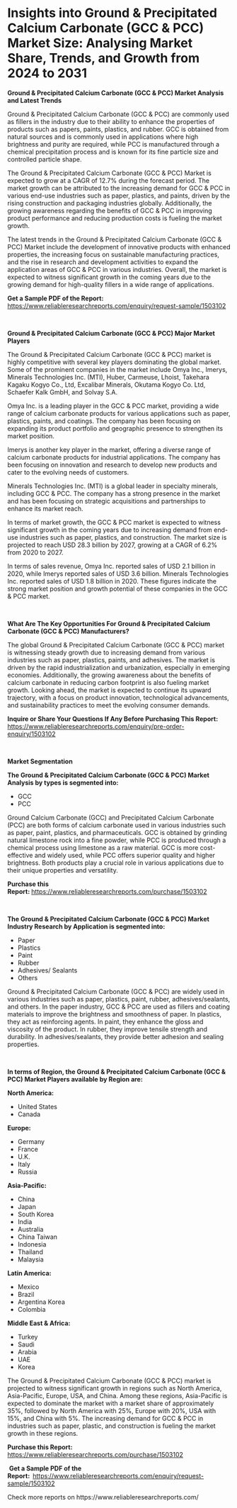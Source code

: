 <p><h1>Insights into Ground & Precipitated Calcium Carbonate (GCC & PCC) Market Size: Analysing Market Share, Trends, and Growth from 2024 to 2031</h1></p><p><strong>Ground & Precipitated Calcium Carbonate (GCC & PCC) Market Analysis and Latest Trends</strong></p>
<p><p>Ground & Precipitated Calcium Carbonate (GCC & PCC) are commonly used as fillers in the industry due to their ability to enhance the properties of products such as papers, paints, plastics, and rubber. GCC is obtained from natural sources and is commonly used in applications where high brightness and purity are required, while PCC is manufactured through a chemical precipitation process and is known for its fine particle size and controlled particle shape.</p><p>The Ground & Precipitated Calcium Carbonate (GCC & PCC) Market is expected to grow at a CAGR of 12.7% during the forecast period. The market growth can be attributed to the increasing demand for GCC & PCC in various end-use industries such as paper, plastics, and paints, driven by the rising construction and packaging industries globally. Additionally, the growing awareness regarding the benefits of GCC & PCC in improving product performance and reducing production costs is fueling the market growth.</p><p>The latest trends in the Ground & Precipitated Calcium Carbonate (GCC & PCC) Market include the development of innovative products with enhanced properties, the increasing focus on sustainable manufacturing practices, and the rise in research and development activities to expand the application areas of GCC & PCC in various industries. Overall, the market is expected to witness significant growth in the coming years due to the growing demand for high-quality fillers in a wide range of applications.</p></p>
<p><strong>Get a Sample PDF of the Report:&nbsp;</strong> <a href="https://www.reliableresearchreports.com/enquiry/request-sample/1503102">https://www.reliableresearchreports.com/enquiry/request-sample/1503102</a></p>
<p>&nbsp;</p>
<p><strong>Ground & Precipitated Calcium Carbonate (GCC & PCC) Major Market Players</strong></p>
<p><p>The Ground & Precipitated Calcium Carbonate (GCC & PCC) market is highly competitive with several key players dominating the global market. Some of the prominent companies in the market include Omya Inc., Imerys, Minerals Technologies Inc. (MTI), Huber, Carmeuse, Lhoist, Takehara Kagaku Kogyo Co., Ltd, Excalibar Minerals, Okutama Kogyo Co. Ltd, Schaefer Kalk GmbH, and Solvay S.A.</p><p>Omya Inc. is a leading player in the GCC & PCC market, providing a wide range of calcium carbonate products for various applications such as paper, plastics, paints, and coatings. The company has been focusing on expanding its product portfolio and geographic presence to strengthen its market position. </p><p>Imerys is another key player in the market, offering a diverse range of calcium carbonate products for industrial applications. The company has been focusing on innovation and research to develop new products and cater to the evolving needs of customers.</p><p>Minerals Technologies Inc. (MTI) is a global leader in specialty minerals, including GCC & PCC. The company has a strong presence in the market and has been focusing on strategic acquisitions and partnerships to enhance its market reach.</p><p>In terms of market growth, the GCC & PCC market is expected to witness significant growth in the coming years due to increasing demand from end-use industries such as paper, plastics, and construction. The market size is projected to reach USD 28.3 billion by 2027, growing at a CAGR of 6.2% from 2020 to 2027.</p><p>In terms of sales revenue, Omya Inc. reported sales of USD 2.1 billion in 2020, while Imerys reported sales of USD 3.6 billion. Minerals Technologies Inc. reported sales of USD 1.8 billion in 2020. These figures indicate the strong market position and growth potential of these companies in the GCC & PCC market.</p></p>
<p>&nbsp;</p>
<p><strong>What Are The Key Opportunities For Ground & Precipitated Calcium Carbonate (GCC & PCC) Manufacturers?</strong></p>
<p><p>The global Ground & Precipitated Calcium Carbonate (GCC & PCC) market is witnessing steady growth due to increasing demand from various industries such as paper, plastics, paints, and adhesives. The market is driven by the rapid industrialization and urbanization, especially in emerging economies. Additionally, the growing awareness about the benefits of calcium carbonate in reducing carbon footprint is also fueling market growth. Looking ahead, the market is expected to continue its upward trajectory, with a focus on product innovation, technological advancements, and sustainability practices to meet the evolving consumer demands.</p></p>
<p><strong>Inquire or Share Your Questions If Any Before Purchasing This Report:</strong> <a href="https://www.reliableresearchreports.com/enquiry/pre-order-enquiry/1503102">https://www.reliableresearchreports.com/enquiry/pre-order-enquiry/1503102</a></p>
<p>&nbsp;</p>
<p><strong>Market Segmentation</strong></p>
<p><strong>The Ground & Precipitated Calcium Carbonate (GCC & PCC) Market Analysis by types is segmented into:</strong></p>
<p><ul><li>GCC</li><li>PCC</li></ul></p>
<p><p>Ground Calcium Carbonate (GCC) and Precipitated Calcium Carbonate (PCC) are both forms of calcium carbonate used in various industries such as paper, paint, plastics, and pharmaceuticals. GCC is obtained by grinding natural limestone rock into a fine powder, while PCC is produced through a chemical process using limestone as a raw material. GCC is more cost-effective and widely used, while PCC offers superior quality and higher brightness. Both products play a crucial role in various applications due to their unique properties and versatility.</p></p>
<p><strong>Purchase this Report:&nbsp;</strong><a href="https://www.reliableresearchreports.com/purchase/1503102">https://www.reliableresearchreports.com/purchase/1503102</a></p>
<p>&nbsp;</p>
<p><strong>The Ground & Precipitated Calcium Carbonate (GCC & PCC) Market Industry Research by Application is segmented into:</strong></p>
<p><ul><li>Paper</li><li>Plastics</li><li>Paint</li><li>Rubber</li><li>Adhesives/ Sealants</li><li>Others</li></ul></p>
<p><p>Ground & Precipitated Calcium Carbonate (GCC & PCC) are widely used in various industries such as paper, plastics, paint, rubber, adhesives/sealants, and others. In the paper industry, GCC & PCC are used as fillers and coating materials to improve the brightness and smoothness of paper. In plastics, they act as reinforcing agents. In paint, they enhance the gloss and viscosity of the product. In rubber, they improve tensile strength and durability. In adhesives/sealants, they provide better adhesion and sealing properties.</p></p>
<p>&nbsp;</p>
<p><strong>In terms of Region, the Ground & Precipitated Calcium Carbonate (GCC & PCC) Market Players available by Region are:</strong></p>
<p>
    <p> <strong> North America: </strong>
        <ul>
            <li>United States</li>
            <li>Canada</li>
        </ul>
        </p> 
    <p> <strong> Europe: </strong>
        <ul>
            <li>Germany</li>
            <li>France</li>
            <li>U.K.</li>
            <li>Italy</li>
            <li>Russia</li>
        </ul>
        </p> 
    <p> <strong> Asia-Pacific: </strong>
        <ul>
            <li>China</li>
            <li>Japan</li>
            <li>South Korea</li>
            <li>India</li>
            <li>Australia</li>
            <li>China Taiwan</li>
            <li>Indonesia</li>
            <li>Thailand</li>
            <li>Malaysia</li>
        </ul>
        </p> 
    <p> <strong> Latin America: </strong>
        <ul>
            <li>Mexico</li>
            <li>Brazil</li>
            <li>Argentina Korea</li>
            <li>Colombia</li>
        </ul>
        </p> 
    <p> <strong> Middle East & Africa: </strong>
        <ul>
            <li>Turkey</li>
            <li>Saudi</li>
            <li>Arabia</li>
            <li>UAE</li>
            <li>Korea</li>
        </ul>
    </p>
    </p>
<p><p>The Ground & Precipitated Calcium Carbonate (GCC & PCC) market is projected to witness significant growth in regions such as North America, Asia-Pacific, Europe, USA, and China. Among these regions, Asia-Pacific is expected to dominate the market with a market share of approximately 35%, followed by North America with 25%, Europe with 20%, USA with 15%, and China with 5%. The increasing demand for GCC & PCC in industries such as paper, plastic, and construction is fueling the market growth in these regions.</p></p>
<p><strong>Purchase this Report: </strong><a href="https://www.reliableresearchreports.com/purchase/1503102">https://www.reliableresearchreports.com/purchase/1503102</a></p>
<p>&nbsp;<strong>Get a Sample PDF of the Report:&nbsp;&nbsp;</strong><a href="https://www.reliableresearchreports.com/enquiry/request-sample/1503102">https://www.reliableresearchreports.com/enquiry/request-sample/1503102</a></p>
<p><strong></strong></p>
<p>Check more reports on https://www.reliableresearchreports.com/</p>